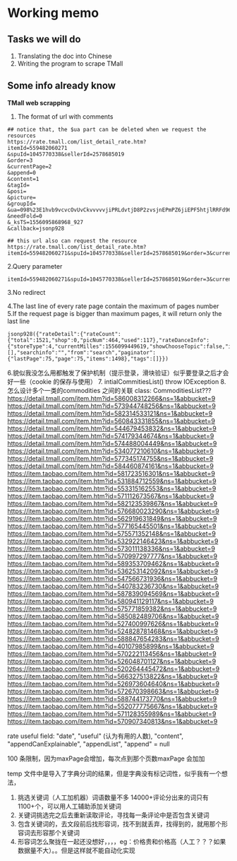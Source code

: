 # Working memo
## Tasks we will do
1. Translating the doc into Chinese
2. Writing the program to scrape TMall

## Some info already know
**TMall web scrapping**
1. The format of url with comments
```$xslt
## notice that, the $ua part can be deleted when we request the resources
https://rate.tmall.com/list_detail_rate.htm?
itemId=559482060271
&spuId=1045770338&sellerId=2578685019
&order=3
&currentPage=2
&append=0
&content=1
&tagId=
&posi=
&picture=
&groupId=
&ua=098%23E1hvb9vcvcOvUvCkvvvvvjiPRLdvtjD8P2zvsjnEPmPZ6jiEPF5htjlRRFd96jrE9phvHHia88FBzHi4yWd%2Ft1QY7qr4NYGBRphvCvvvvvmCvpvW7D%2B%2B%2Bbfw7Dup1DbNdphvmpvUap9cHspQQu6CvvyvCWvUWLh9eQArvpvEvv3DmmWFUWbIdphvmpvUjv9vvmmuD4wCvvpvvUmmRphvCvvvvvvCvpvVvmvvvhCvkphvC99vvpHzB8yCvv9vvUvl2DugKqyCvm9vvvvvphvvvvvv9krvpv25vvmm86Cv2vvvvU8BphvUDQvv9krvpvQvmphvLvvaBQvj8txrAnmK5ehhfwFZaB46NB3rAnCl5tDtpa2I1WofVzCw0f0DyBvOJ1kHsX7vV16AxYjxAfyp%2B3%2BKaNoxfBeKVztrzjxlHdUPvpvhvv2MMgwCvvpvCvvvdphvmpvUrv93UpChW46Cvvyv2v9UUkU9AeArvpvEvvLZ3TKdWndtdphvmpvUjOwvv2pI146Cvvyv2COnlYw6JHurvpvEvvkP2Lh1nUkARphvCvvvvvv%3D
&needFold=0
&_ksTS=1556095868968_927
&callback=jsonp928

## this url also can request the resource
https://rate.tmall.com/list_detail_rate.htm?itemId=559482060271&spuId=1045770338&sellerId=2578685019&order=3&currentPage=2&append=0&content=1
```
2.Query parameter
```$xslt
itemId=559482060271&spuId=1045770338&sellerId=2578685019&order=3&currentPage=2&append=0&content=1
```
3.No redirect

4.The last line of every rate page contain the maximum of pages number
5.If the request page is bigger than maximum pages, it will return only the last line
```$xslt
jsonp928({"rateDetail":{"rateCount":{"total":1521,"shop":0,"picNum":464,"used":117},"rateDanceInfo":{"storeType":4,"currentMilles":1556099449619,"showChooseTopic":false,"intervalMilles":0},"rateList":[],"searchinfo":"","from":"search","paginator":{"lastPage":75,"page":75,"items":1498},"tags":[]}})
```
6.貌似我没怎么用都触发了保护机制（提示登录，滑块验证）似乎要登录之后才会好一些（cookie 的保存与使用）
7. intialCommitiesList() throw IOException 
8. 怎么设计多个一类的commodities 之间的关联 class: CommoditiesList???
https://detail.tmall.com/item.htm?id=586008312266&ns=1&abbucket=9
https://detail.tmall.com/item.htm?id=573944748256&ns=1&abbucket=9
https://detail.tmall.com/item.htm?id=582314533121&ns=1&abbucket=9
https://detail.tmall.com/item.htm?id=560843331855&ns=1&abbucket=9
https://detail.tmall.com/item.htm?id=544679453832&ns=1&abbucket=9
https://detail.tmall.com/item.htm?id=574179344674&ns=1&abbucket=9
https://detail.tmall.com/item.htm?id=574488004449&ns=1&abbucket=9
https://detail.tmall.com/item.htm?id=534077210610&ns=1&abbucket=9
https://detail.tmall.com/item.htm?id=577345174755&ns=1&abbucket=9
https://detail.tmall.com/item.htm?id=584460874161&ns=1&abbucket=9
https://item.taobao.com/item.htm?id=581723516301&ns=1&abbucket=9
https://item.taobao.com/item.htm?id=531884712559&ns=1&abbucket=9
https://item.taobao.com/item.htm?id=553315162553&ns=1&abbucket=9
https://item.taobao.com/item.htm?id=571112673567&ns=1&abbucket=9
https://item.taobao.com/item.htm?id=582123539867&ns=1&abbucket=9
https://item.taobao.com/item.htm?id=576680023290&ns=1&abbucket=9
https://item.taobao.com/item.htm?id=562919631849&ns=1&abbucket=9
https://item.taobao.com/item.htm?id=577165445501&ns=1&abbucket=9
https://item.taobao.com/item.htm?id=575571352148&ns=1&abbucket=9
https://item.taobao.com/item.htm?id=532922146423&ns=1&abbucket=9
https://item.taobao.com/item.htm?id=573011138336&ns=1&abbucket=9
https://item.taobao.com/item.htm?id=570997297777&ns=1&abbucket=9
https://item.taobao.com/item.htm?id=589353709462&ns=1&abbucket=9
https://item.taobao.com/item.htm?id=536253142092&ns=1&abbucket=9
https://item.taobao.com/item.htm?id=547566731936&ns=1&abbucket=9
https://item.taobao.com/item.htm?id=540783236730&ns=1&abbucket=9
https://item.taobao.com/item.htm?id=587839094569&ns=1&abbucket=9
https://item.taobao.com/item.htm?id=580941129117&ns=1&abbucket=9
https://item.taobao.com/item.htm?id=575771859382&ns=1&abbucket=9
https://item.taobao.com/item.htm?id=585082489706&ns=1&abbucket=9
https://item.taobao.com/item.htm?id=527400997626&ns=1&abbucket=9
https://item.taobao.com/item.htm?id=524828781468&ns=1&abbucket=9
https://item.taobao.com/item.htm?id=588847654283&ns=1&abbucket=9
https://item.taobao.com/item.htm?id=40107985899&ns=1&abbucket=9
https://item.taobao.com/item.htm?id=570222113456&ns=1&abbucket=9
https://item.taobao.com/item.htm?id=526048701127&ns=1&abbucket=9
https://item.taobao.com/item.htm?id=520264445472&ns=1&abbucket=9
https://item.taobao.com/item.htm?id=566327513822&ns=1&abbucket=9
https://item.taobao.com/item.htm?id=526973604640&ns=1&abbucket=9
https://item.taobao.com/item.htm?id=572670398663&ns=1&abbucket=9
https://item.taobao.com/item.htm?id=588744173770&ns=1&abbucket=9
https://item.taobao.com/item.htm?id=552077775667&ns=1&abbucket=9
https://item.taobao.com/item.htm?id=571128355989&ns=1&abbucket=9
https://item.taobao.com/item.htm?id=570907340813&ns=1&abbucket=9

rate useful field: "date", "useful" (认为有用的人数), 
"content", "appendCanExplainable", "appendList", "append" = null

100 条限制，因为maxPage会增加，每次点到那个页数maxPage 会加加

temp 文件中是导入了字典分词的结果，但是字典没有标记词性，似乎我有一个想法，
1. 挑选关键词（人工加机器）词语数量不多 14000+评论分出来的词只有1100+个，可以用人工辅助添加关键词
2. 关键词挑选完之后去重新读取评论，寻找每一条评论中是否包含关键词
3. 包含关键词的，去文段前后找形容词，找不到就丢弃，找得到的，就用那个形容词去形容那个关键词
4. 形容词怎么聚拢在一起还没想好，，，，eg：价格贵和价格高（人工？？？如果数据量不大）。。但是这样就不能自动化实现